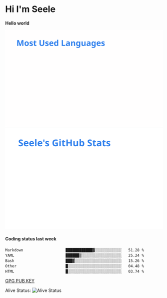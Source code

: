 <h1>Hi I'm Seele</h1>

<b>Hello world</b>

<img src='/assets/top-langs.svg' alt="Seele's github langs"> <img src='/assets/stats.svg' alt="Seele's github stats" >

<h4>Coding status last week </h4>

<!--START_SECTION:waka-->

```txt
Markdown                   ████████████▓░░░░░░░░░░░░   51.28 %
YAML                       ██████▒░░░░░░░░░░░░░░░░░░   25.24 %
Bash                       ███▓░░░░░░░░░░░░░░░░░░░░░   15.26 %
Other                      █░░░░░░░░░░░░░░░░░░░░░░░░   04.48 %
HTML                       █░░░░░░░░░░░░░░░░░░░░░░░░   03.74 %
```

<!--END_SECTION:waka-->

[GPG PUB KEY](https://keys.openpgp.org/vks/v1/by-fingerprint/3FCE91BF5B9666B55B67213C4C57B7824A5B6680)

Alive Status: ![Alive Status](https://hc.dvd.moe/b/2/8b44cecc-1f43-4449-9b4b-9c7fd754673c.svg)

